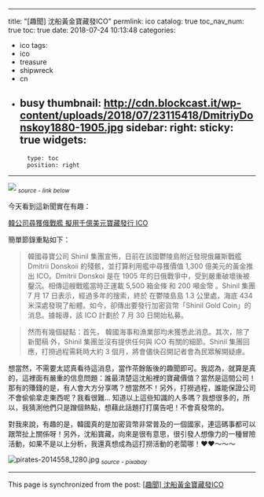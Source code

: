
---
title: "[趣聞] 沈船黃金寶藏發ICO"
permlink: ico
catalog: true
toc_nav_num: true
toc: true
date: 2018-07-24 10:13:48
categories:
- ico
tags:
- ico
- treasure
- shipwreck
- cn
- busy
thumbnail: http://cdn.blockcast.it/wp-content/uploads/2018/07/23115418/DmitriyDonskoy1880-1905.jpg
sidebar:
    right:
        sticky: true
widgets:
    -
        type: toc
        position: right
---


![](http://cdn.blockcast.it/wp-content/uploads/2018/07/23115418/DmitriyDonskoy1880-1905.jpg)
<sub>*source - link below*</sub>

今天看到這新聞實在有趣：

[韓公司尋獲俄戰艦 擬用千億美元寶藏發行 ICO](http://blockcast.it/2018/07/23/shinil-a-korean-company-found-dmitrii-donskoi-and-planning-ico-for-it/)

簡單節錄重點如下：

>韓國尋寶公司 Shinil 集團宣佈，日前在該國鬱陵島附近發現俄羅斯戰艦 Dmitrii Donskoii 的殘骸，並打算利用艦中尋獲價值 1,300 億美元的黃金推出 ICO。Dmitrii Donskoi 是在 1905 年的日俄戰爭中，受到嚴重破壞後被鑿沉。相傳這艘戰艦當時正運載 5,500 箱金條 和 200 噸金幣 。Shinil 集團 7 月 17 日表示，經過多年的搜索，終於 在鬱陵島島 1.3 公里處，海底 434 米深處發現了船體。如今，卻傳出要發行加密貨幣「Shinil Gold Coin」的消息。據報導，該 ICO 計劃於 7 月 30 日開始私募。

>然而有幾個疑點：首先， 韓國海事和漁業部均未獲悉此消息。其次，除了新聞稿 外，Shinil 集團並沒有提供任何與 ICO 有關的細節。Shinil 集團回應，打撈過程需耗時大約 3 個月，將會儘快召開記者會為民眾解開疑慮。

想當然，不需要太認真看待這消息，當作茶餘飯後的趣聞即可。我認為，就算是真的，這裡面有嚴重的信息問題：誰最清楚這沈船裡的寶藏價值？當然是這間公司！那有的賺錢的是，有人會大方分享嗎？想當然不！另外，打撈過程，誰能保證公司不會偷偷拿走東西呢？我看很難... 知道以上這些知識的人多嗎？我想很多的，所以，我猜測他們只是蹭個熱點，想藉此話題打打廣告吧！不會真發幣的。

對我來說，有趣的是，韓國真的是加密貨幣非常普及的一個國家，連這碼事都可以跟幣扯上關係呀！另外，沈船寶藏，向來是很有意思，很引發人想像力的一種冒險活動，如果不是以上分析，我還真想成為這打撈活動的老闆哪！❤️❤️～～～

![pirates-2014558_1280.jpg](https://cdn.steemitimages.com/DQmXguAqv9Bdg78343gWU6HtrW1apSCT3WgPYbAEHMUMudf/pirates-2014558_1280.jpg)
<sub>*source - pixabay*</sub>



- - -

This page is synchronized from the post: [[趣聞] 沈船黃金寶藏發ICO](https://steemit.com/@deanliu/ico)
